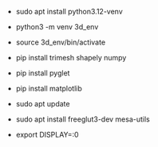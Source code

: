 - sudo apt install python3.12-venv
- python3 -m venv 3d_env
- source 3d_env/bin/activate
- pip install trimesh shapely numpy
- pip install pyglet
- pip install matplotlib

- sudo apt update
- sudo apt install freeglut3-dev mesa-utils
- export DISPLAY=:0
